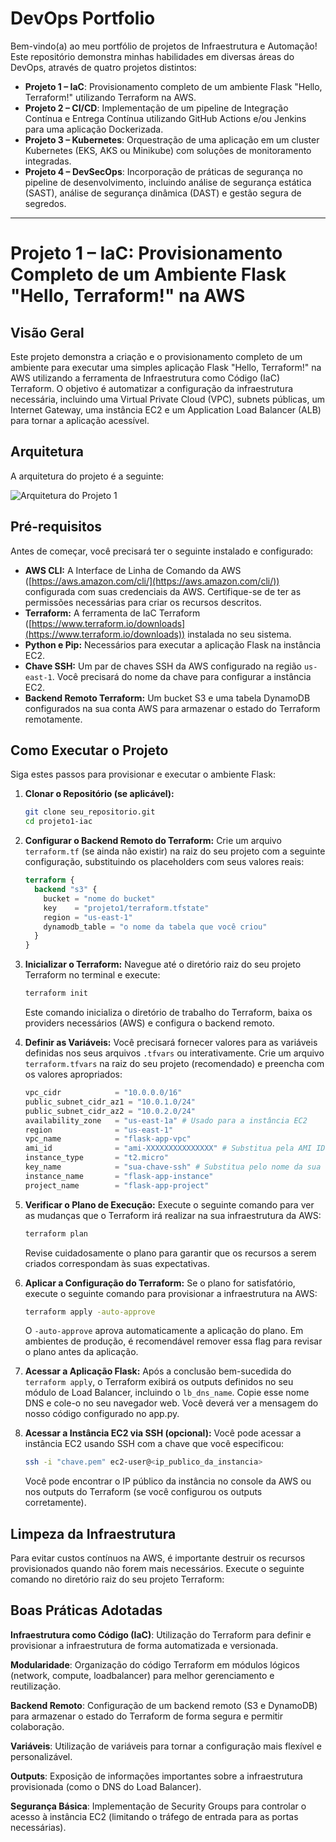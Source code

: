 # DevOps Portfolio

Bem-vindo(a) ao meu portfólio de projetos de Infraestrutura e Automação! Este repositório demonstra minhas habilidades em diversas áreas do DevOps, através de quatro projetos distintos:

- **Projeto 1 – IaC**: Provisionamento completo de um ambiente Flask "Hello, Terraform!" utilizando Terraform na AWS.
- **Projeto 2 – CI/CD**: Implementação de um pipeline de Integração Contínua e Entrega Contínua utilizando GitHub Actions e/ou Jenkins para uma aplicação Dockerizada.
- **Projeto 3 – Kubernetes**: Orquestração de uma aplicação em um cluster Kubernetes (EKS, AKS ou Minikube) com soluções de monitoramento integradas.
- **Projeto 4 – DevSecOps**: Incorporação de práticas de segurança no pipeline de desenvolvimento, incluindo análise de segurança estática (SAST), análise de segurança dinâmica (DAST) e gestão segura de segredos.

---

# Projeto 1 – IaC: Provisionamento Completo de um Ambiente Flask "Hello, Terraform!" na AWS

## Visão Geral

Este projeto demonstra a criação e o provisionamento completo de um ambiente para executar uma simples aplicação Flask "Hello, Terraform!" na AWS utilizando a ferramenta de Infraestrutura como Código (IaC) Terraform. O objetivo é automatizar a configuração da infraestrutura necessária, incluindo uma Virtual Private Cloud (VPC), subnets públicas, um Internet Gateway, uma instância EC2 e um Application Load Balancer (ALB) para tornar a aplicação acessível.

## Arquitetura

A arquitetura do projeto é a seguinte:

![Arquitetura do Projeto 1](docs/Development-us-east-1.png)

## Pré-requisitos

Antes de começar, você precisará ter o seguinte instalado e configurado:

* **AWS CLI:** A Interface de Linha de Comando da AWS ([https://aws.amazon.com/cli/](https://aws.amazon.com/cli/)) configurada com suas credenciais da AWS. Certifique-se de ter as permissões necessárias para criar os recursos descritos.
* **Terraform:** A ferramenta de IaC Terraform ([https://www.terraform.io/downloads](https://www.terraform.io/downloads)) instalada no seu sistema.
* **Python e Pip:** Necessários para executar a aplicação Flask na instância EC2.
* **Chave SSH:** Um par de chaves SSH da AWS configurado na região `us-east-1`. Você precisará do nome da chave para configurar a instância EC2.
* **Backend Remoto Terraform:** Um bucket S3 e uma tabela DynamoDB configurados na sua conta AWS para armazenar o estado do Terraform remotamente.

## Como Executar o Projeto

Siga estes passos para provisionar e executar o ambiente Flask:

1.  **Clonar o Repositório (se aplicável):**
    ```bash
    git clone seu_repositorio.git
    cd projeto1-iac
    ```

2.  **Configurar o Backend Remoto do Terraform:**
    Crie um arquivo `terraform.tf` (se ainda não existir) na raiz do seu projeto com a seguinte configuração, substituindo os placeholders com seus valores reais:

    ```terraform
    terraform {
      backend "s3" {
        bucket = "nome do bucket"
        key    = "projeto1/terraform.tfstate"
        region = "us-east-1"
        dynamodb_table = "o nome da tabela que você criou"
      }
    }
    ```

3.  **Inicializar o Terraform:**
    Navegue até o diretório raiz do seu projeto Terraform no terminal e execute:
    ```bash
    terraform init
    ```
    Este comando inicializa o diretório de trabalho do Terraform, baixa os providers necessários (AWS) e configura o backend remoto.

4.  **Definir as Variáveis:**
    Você precisará fornecer valores para as variáveis definidas nos seus arquivos `.tfvars` ou interativamente. Crie um arquivo `terraform.tfvars` na raiz do seu projeto (recomendado) e preencha com os valores apropriados:

    ```terraform
    vpc_cidr            = "10.0.0.0/16"
    public_subnet_cidr_az1 = "10.0.1.0/24"
    public_subnet_cidr_az2 = "10.0.2.0/24"
    availability_zone   = "us-east-1a" # Usado para a instância EC2
    region              = "us-east-1"
    vpc_name            = "flask-app-vpc"
    ami_id              = "ami-XXXXXXXXXXXXXXX" # Substitua pela AMI ID desejada na região us-east-1, neste projeto usamos o ubuntu
    instance_type       = "t2.micro"
    key_name            = "sua-chave-ssh" # Substitua pelo nome da sua chave SSH
    instance_name       = "flask-app-instance"
    project_name        = "flask-app-project"
    ```
    
5.  **Verificar o Plano de Execução:**
    Execute o seguinte comando para ver as mudanças que o Terraform irá realizar na sua infraestrutura da AWS:
    ```bash
    terraform plan
    ```
    Revise cuidadosamente o plano para garantir que os recursos a serem criados correspondam às suas expectativas.

6.  **Aplicar a Configuração do Terraform:**
    Se o plano for satisfatório, execute o seguinte comando para provisionar a infraestrutura na AWS:
    ```bash
    terraform apply -auto-approve
    ```
    O `-auto-approve` aprova automaticamente a aplicação do plano. Em ambientes de produção, é recomendável remover essa flag para revisar o plano antes da aplicação.

7.  **Acessar a Aplicação Flask:**
    Após a conclusão bem-sucedida do `terraform apply`, o Terraform exibirá os outputs definidos no seu módulo de Load Balancer, incluindo o `lb_dns_name`. Copie esse nome DNS e cole-o no seu navegador web. Você deverá ver a mensagem do nosso código configurado no app.py.

8.  **Acessar a Instância EC2 via SSH (opcional):**
    Você pode acessar a instância EC2 usando SSH com a chave que você especificou:
    ```bash
    ssh -i "chave.pem" ec2-user@<ip_publico_da_instancia>
    ```
    Você pode encontrar o IP público da instância no console da AWS ou nos outputs do Terraform (se você configurou os outputs corretamente).

## Limpeza da Infraestrutura

Para evitar custos contínuos na AWS, é importante destruir os recursos provisionados quando não forem mais necessários. Execute o seguinte comando no diretório raiz do seu projeto Terraform:

## Boas Práticas Adotadas

**Infraestrutura como Código (IaC)**: Utilização do Terraform para definir e provisionar a infraestrutura de forma automatizada e versionada.

**Modularidade**: Organização do código Terraform em módulos lógicos (network, compute, loadbalancer) para melhor gerenciamento e reutilização.

**Backend Remoto**: Configuração de um backend remoto (S3 e DynamoDB) para armazenar o estado do Terraform de forma segura e permitir colaboração.

**Variáveis**: Utilização de variáveis para tornar a configuração mais flexível e personalizável.

**Outputs**: Exposição de informações importantes sobre a infraestrutura provisionada (como o DNS do Load Balancer).

**Segurança Básica**: Implementação de Security Groups para controlar o acesso à instância EC2 (limitando o tráfego de entrada para as portas necessárias).
